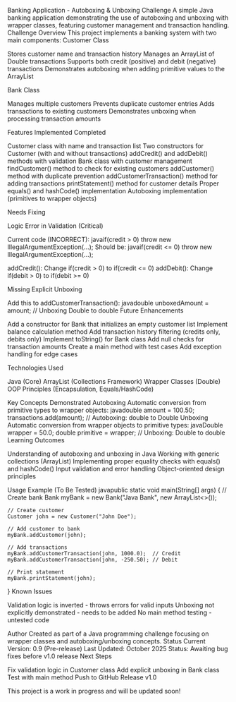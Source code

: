 Banking Application - Autoboxing & Unboxing Challenge
A simple Java banking application demonstrating the use of autoboxing and unboxing with wrapper classes, featuring customer management and transaction handling.
Challenge Overview
This project implements a banking system with two main components:
Customer Class

Stores customer name and transaction history
Manages an ArrayList of Double transactions
Supports both credit (positive) and debit (negative) transactions
Demonstrates autoboxing when adding primitive values to the ArrayList

Bank Class

Manages multiple customers
Prevents duplicate customer entries
Adds transactions to existing customers
Demonstrates unboxing when processing transaction amounts

Features Implemented
Completed

Customer class with name and transaction list
Two constructors for Customer (with and without transactions)
addCredit() and addDebit() methods with validation
Bank class with customer management
findCustomer() method to check for existing customers
addCustomer() method with duplicate prevention
addCustomerTransaction() method for adding transactions
printStatement() method for customer details
Proper equals() and hashCode() implementation
Autoboxing implementation (primitives to wrapper objects)

Needs Fixing

Logic Error in Validation (Critical)

Current code (INCORRECT):
javaif(credit > 0) throw new IllegalArgumentException(...);
Should be:
javaif(credit <= 0) throw new IllegalArgumentException(...);

addCredit(): Change if(credit > 0) to if(credit <= 0)
addDebit(): Change if(debit > 0) to if(debit >= 0)


Missing Explicit Unboxing

Add this to addCustomerTransaction():
javadouble unboxedAmount = amount; // Unboxing Double to double
Future Enhancements

Add a constructor for Bank that initializes an empty customer list
Implement balance calculation method
Add transaction history filtering (credits only, debits only)
Implement toString() for Bank class
Add null checks for transaction amounts
Create a main method with test cases
Add exception handling for edge cases

Technologies Used

Java (Core)
ArrayList (Collections Framework)
Wrapper Classes (Double)
OOP Principles (Encapsulation, Equals/HashCode)

Key Concepts Demonstrated
Autoboxing
Automatic conversion from primitive types to wrapper objects:
javadouble amount = 100.50;
transactions.add(amount); // Autoboxing: double to Double
Unboxing
Automatic conversion from wrapper objects to primitive types:
javaDouble wrapper = 50.0;
double primitive = wrapper; // Unboxing: Double to double
Learning Outcomes

Understanding of autoboxing and unboxing in Java
Working with generic collections (ArrayList)
Implementing proper equality checks with equals() and hashCode()
Input validation and error handling
Object-oriented design principles

Usage Example (To Be Tested)
javapublic static void main(String[] args) {
    // Create bank
    Bank myBank = new Bank("Java Bank", new ArrayList<>());
    
    // Create customer
    Customer john = new Customer("John Doe");
    
    // Add customer to bank
    myBank.addCustomer(john);
    
    // Add transactions
    myBank.addCustomerTransaction(john, 1000.0);  // Credit
    myBank.addCustomerTransaction(john, -250.50); // Debit
    
    // Print statement
    myBank.printStatement(john);
}
Known Issues

Validation logic is inverted - throws errors for valid inputs
Unboxing not explicitly demonstrated - needs to be added
No main method testing - untested code

Author
Created as part of a Java programming challenge focusing on wrapper classes and autoboxing/unboxing concepts.
Status
Current Version: 0.9 (Pre-release)
Last Updated: October 2025
Status: Awaiting bug fixes before v1.0 release
Next Steps

Fix validation logic in Customer class
Add explicit unboxing in Bank class
Test with main method
Push to GitHub
Release v1.0


This project is a work in progress and will be updated soon!
